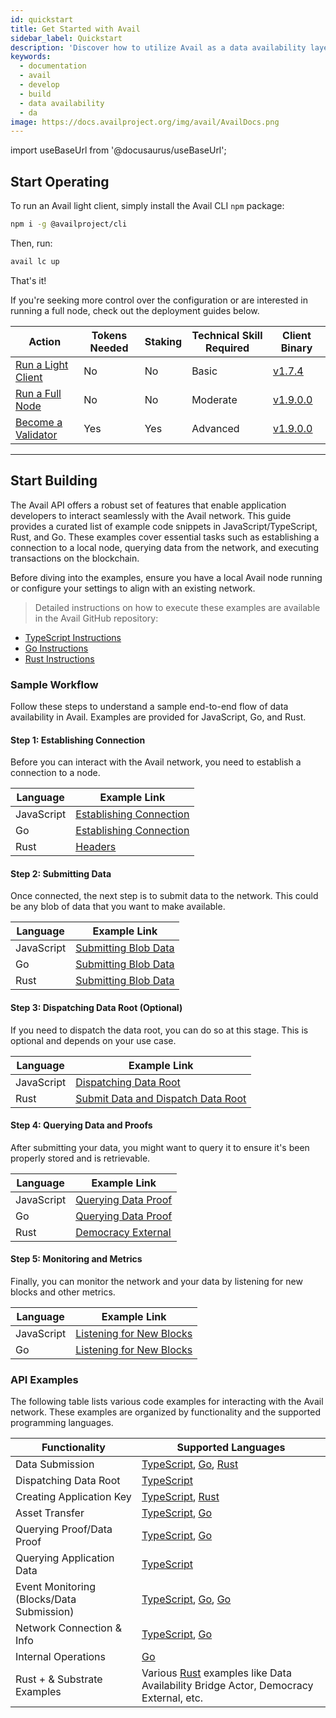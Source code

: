 ```yaml
---
id: quickstart
title: Get Started with Avail
sidebar_label: Quickstart
description: 'Discover how to utilize Avail as a data availability layer.'
keywords:
  - documentation
  - avail
  - develop
  - build
  - data availability
  - da
image: https://docs.availproject.org/img/avail/AvailDocs.png
---
```


import useBaseUrl from '@docusaurus/useBaseUrl';

## Start Operating

To run an Avail light client, simply install the Avail CLI `npm` package:

```bash
npm i -g @availproject/cli
```

Then, run:

```bash
avail lc up
```

That's it!

If you're seeking more control over the configuration or are interested in running a full node, check out the deployment guides below.

| Action                                                                   | Tokens Needed | Staking | Technical Skill Required | Client Binary                                                                        |
| ------------------------------------------------------------------------ | ------------- | ------- | ------------------------ | ------------------------------------------------------------------------------------ |
| [<ins>Run a Light Client</ins>](/docs/operate/node/0010-light-client.md) | No            | No      | Basic                    | [<ins>v1.7.4</ins>](https://github.com/availproject/avail-light/releases/tag/v1.7.4) |
| [<ins>Run a Full Node</ins>](/category/full-node/)                       | No            | No      | Moderate                 | [<ins>v1.9.0.0</ins>](https://github.com/availproject/avail/releases/tag/v1.9.0.0)   |
| [<ins>Become a Validator</ins>](/category/become-a-validator/)           | Yes           | Yes     | Advanced                 | [<ins>v1.9.0.0</ins>](https://github.com/availproject/avail/releases/tag/v1.9.0.0)   |

---

## Start Building

The Avail API offers a robust set of features that enable application developers to interact
seamlessly with the Avail network. This guide provides a curated list of example code snippets in
JavaScript/TypeScript, Rust, and Go. These examples cover essential tasks such as establishing a
connection to a local node, querying data from the network, and executing transactions on the
blockchain.

Before diving into the examples, ensure you have a local Avail node running or configure your settings to align with an existing network.

> Detailed instructions on how to execute these examples are available in the Avail GitHub repository:

- [<ins>TypeScript Instructions</ins>](https://github.com/availproject/avail/blob/develop/examples/ts/README.md)
- [<ins>Go Instructions</ins>](https://github.com/availproject/avail/blob/develop/examples/go/README.md)
- [<ins>Rust Instructions</ins>](https://github.com/availproject/avail/blob/develop/avail-subxt/examples/README.md)

### Sample Workflow

Follow these steps to understand a sample end-to-end flow of data availability in Avail. Examples are provided for JavaScript, Go, and Rust.

#### Step 1: Establishing Connection

Before you can interact with the Avail network, you need to establish a connection to a node.

| Language   | Example Link                                                                                                        |
| ---------- | ------------------------------------------------------------------------------------------------------------------- |
| JavaScript | [<ins>Establishing Connection</ins>](https://github.com/availproject/avail/tree/develop/examples/ts/src/connect.ts) |
| Go         | [<ins>Establishing Connection</ins>](https://github.com/availproject/avail/tree/old_develop/examples/go/connect)    |
| Rust       | [<ins>Headers</ins>](https://github.com/availproject/avail/blob/old_develop/avail-subxt/examples/headers.rs)        |

#### Step 2: Submitting Data

Once connected, the next step is to submit data to the network. This could be any blob of data that you want to make available.

| Language   | Example Link                                                                                                                  |
| ---------- | ----------------------------------------------------------------------------------------------------------------------------- |
| JavaScript | [<ins>Submitting Blob Data</ins>](https://github.com/availproject/avail/tree/develop/examples/ts/src/data_submit.ts)          |
| Go         | [<ins>Submitting Blob Data</ins>](https://github.com/availproject/avail/tree/old_develop/examples/go/dataSubmit)              |
| Rust       | [<ins>Submitting Blob Data</ins>](https://github.com/availproject/avail/blob/old_develop/avail-subxt/examples/submit_data.rs) |

#### Step 3: Dispatching Data Root (Optional)

If you need to dispatch the data root, you can do so at this stage. This is optional and depends on your use case.

| Language   | Example Link                                                                                                                                                       |
| ---------- | ------------------------------------------------------------------------------------------------------------------------------------------------------------------ |
| JavaScript | [<ins>Dispatching Data Root</ins>](https://github.com/availproject/avail/tree/develop/examples/ts/src/dispatch_data_root.ts)                                       |
| Rust       | [<ins>Submit Data and Dispatch Data Root</ins>](https://github.com/availproject/avail/blob/old_develop/avail-subxt/examples/submit_data_and_dispatch_data_root.rs) |

#### Step 4: Querying Data and Proofs

After submitting your data, you might want to query it to ensure it's been properly stored and is retrievable.

| Language   | Example Link                                                                                                                       |
| ---------- | ---------------------------------------------------------------------------------------------------------------------------------- |
| JavaScript | [<ins>Querying Data Proof</ins>](https://github.com/availproject/avail/tree/develop/examples/ts/src/query_proof_data.ts)           |
| Go         | [<ins>Querying Data Proof</ins>](https://github.com/availproject/avail/tree/old_develop/examples/go/queryProofData)                |
| Rust       | [<ins>Democracy External</ins>](https://github.com/availproject/avail/blob/old_develop/avail-subxt/examples/democracy_external.rs) |

#### Step 5: Monitoring and Metrics

Finally, you can monitor the network and your data by listening for new blocks and other metrics.

| Language   | Example Link                                                                                                                   |
| ---------- | ------------------------------------------------------------------------------------------------------------------------------ |
| JavaScript | [<ins>Listening for New Blocks</ins>](https://github.com/availproject/avail/tree/develop/examples/ts/src/listen_new_blocks.ts) |
| Go         | [<ins>Listening for New Blocks</ins>](https://github.com/availproject/avail/tree/old_develop/examples/go/listenNewBlocks)      |

### API Examples

The following table lists various code examples for interacting with the Avail network. These examples are organized by functionality and the supported programming languages.

| Functionality                             | Supported Languages                                                                                                                                                                                                                                                                                                                              |
| ----------------------------------------- | ------------------------------------------------------------------------------------------------------------------------------------------------------------------------------------------------------------------------------------------------------------------------------------------------------------------------------------------------ |
| Data Submission                           | [<ins>TypeScript</ins>](https://github.com/availproject/avail/tree/develop/examples/ts/src/data_submit.ts), [<ins>Go</ins>](https://github.com/availproject/avail/tree/old_develop/examples/go/dataSubmit), [<ins>Rust</ins>](https://github.com/availproject/avail/blob/old_develop/avail-subxt/examples/submit_data_and_dispatch_data_root.rs) |
| Dispatching Data Root                     | [<ins>TypeScript</ins>](https://github.com/availproject/avail/tree/develop/examples/ts/src/dispatch_data_root.ts)                                                                                                                                                                                                                                |
| Creating Application Key                  | [<ins>TypeScript</ins>](https://github.com/availproject/avail/tree/develop/examples/ts/src/app_id.ts), [<ins>Rust</ins>](https://github.com/availproject/avail/blob/old_develop/avail-subxt/examples/create_app_key.rs)                                                                                                                          |
| Asset Transfer                            | [<ins>TypeScript</ins>](https://github.com/availproject/avail/tree/develop/examples/ts/src/transfer.ts), [<ins>Go</ins>](https://github.com/availproject/avail/tree/old_develop/examples/go/transfer)                                                                                                                                            |
| Querying Proof/Data Proof                 | [<ins>TypeScript</ins>](https://github.com/availproject/avail/tree/develop/examples/ts/src/query_proof.ts), [<ins>Go</ins>](https://github.com/availproject/avail/tree/old_develop/examples/go/queryProofData)                                                                                                                                   |
| Querying Application Data                 | [<ins>TypeScript</ins>](https://github.com/availproject/avail/tree/develop/examples/ts/src/query_app_data.ts)                                                                                                                                                                                                                                    |
| Event Monitoring (Blocks/Data Submission) | [<ins>TypeScript</ins>](https://github.com/availproject/avail/tree/develop/examples/ts/src/listen_new_blocks.ts), [<ins>Go</ins>](https://github.com/availproject/avail/tree/old_develop/examples/go/listenNewBlocks), [<ins>Go</ins>](https://github.com/availproject/avail/tree/old_develop/examples/go/dataSubmitWatch)                       |
| Network Connection & Info                 | [<ins>TypeScript</ins>](https://github.com/availproject/avail/tree/develop/examples/ts/src/connect.ts), [<ins>Go</ins>](https://github.com/availproject/avail/tree/old_develop/examples/go/connect)                                                                                                                                              |
| Internal Operations                       | [<ins>Go</ins>](https://github.com/availproject/avail/tree/old_develop/examples/go/internal)                                                                                                                                                                                                                                                     |
| Rust + & Substrate Examples               | Various [<ins>Rust</ins>](https://github.com/availproject/avail/blob/old_develop/avail-subxt/examples/) examples like Data Availability Bridge Actor, Democracy External, etc.                                                                                                                                                                   |
